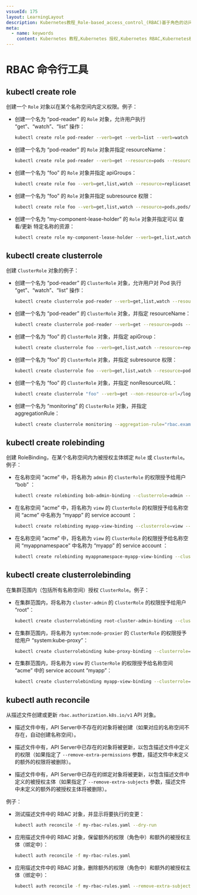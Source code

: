 ```yaml
---
vssueId: 175
layout: LearningLayout
description: Kubernetes教程_Role-based_access_control_(RBAC)基于角色的访问控制_是Kubernetes中支持的一种授权方式。使用rbac.authorization.k8s.io_API来驱动授权决策_允许管理员通过该API动态配置授权策略。
meta:
  - name: keywords
    content: Kubernetes 教程,Kubernetes 授权,Kubernetes RBAC,Kubernetes权限
---
```


# RBAC 命令行工具

<AdSenseTitle/>

## kubectl create role

创建一个 `Role` 对象以在某个名称空间内定义权限。例子：

* 创建一个名为 “pod-reader” 的 `Role` 对象，允许用户执行 “get”、“watch”、“list” 操作：

  ``` sh
  kubectl create role pod-reader --verb=get --verb=list --verb=watch --resource=pods
  ```

* 创建一个名为 “pod-reader” 的 `Role` 对象并指定 resourceName：

  ``` sh
  kubectl create role pod-reader --verb=get --resource=pods --resource-name=readablepod --resource-name=anotherpod
  ```

* 创建一个名为 “foo” 的 `Role` 对象并指定 apiGroups：

  ``` sh
  kubectl create role foo --verb=get,list,watch --resource=replicasets.apps
  ```

* 创建一个名为 “foo” 的 `Role` 对象并指定 subresource 权限：

  ``` sh
  kubectl create role foo --verb=get,list,watch --resource=pods,pods/status
  ```

* 创建一个名为 “my-component-lease-holder” 的 `Role` 对象并指定可以 查看/更新 特定名称的资源：

  ``` sh
  kubectl create role my-component-lease-holder --verb=get,list,watch,update --resource=lease --resource-name=my-component
  ```

## kubectl create clusterrole

创建 `ClusterRole` 对象的例子：

* 创建一个名为 “pod-reader” 的 `ClusterRole` 对象，允许用户对 Pod 执行 “get”、“watch”、“list” 操作：

  ``` sh
  kubectl create clusterrole pod-reader --verb=get,list,watch --resource=pods
  ```

* 创建一个名为 “pod-reader” 的 `ClusterRole` 对象，并指定 resourceName：

  ``` sh
  kubectl create clusterrole pod-reader --verb=get --resource=pods --resource-name=readablepod --resource-name=anotherpod
  ```

* 创建一个名为 “foo” 的 `ClusterRole` 对象，并指定 apiGroup：

  ``` sh
  kubectl create clusterrole foo --verb=get,list,watch --resource=replicasets.apps
  ```

* 创建一个名为 “foo” 的 `ClusterRole` 对象，并指定 subresource 权限：

  ``` sh
  kubectl create clusterrole foo --verb=get,list,watch --resource=pods,pods/status
  ```

* 创建一个名为 “foo” 的 `ClusterRole` 对象，并指定 nonResourceURL：

  ``` sh
  kubectl create clusterrole "foo" --verb=get --non-resource-url=/logs/*
  ```

* 创建一个名为 “monitoring” 的 `ClusterRole` 对象，并指定 aggregationRule：

  ``` sh
  kubectl create clusterrole monitoring --aggregation-rule="rbac.example.com/aggregate-to-monitoring=true"
  ```

## kubectl create rolebinding

创建 RoleBinding，在某个名称空间内为被授权主体绑定 `Role` 或 `ClusterRole`。例子：

* 在名称空间 “acme” 中，将名称为 `admin` 的 `ClusterRole` 的权限授予给用户 “bob” ：

  ``` sh
  kubectl create rolebinding bob-admin-binding --clusterrole=admin --user=bob --namespace=acme
  ```

* 在名称空间 “acme” 中，将名称为 `view` 的 `ClusterRole` 的权限授予给名称空间 “acme” 中名称为 “myapp” 的 service account ：

  ``` sh
  kubectl create rolebinding myapp-view-binding --clusterrole=view --serviceaccount=acme:myapp --namespace=acme
  ```

* 在名称空间 “acme” 中，将名称为 `view` 的 `ClusterRole` 的权限授予给名称空间 “myappnamespace” 中名称为 “myapp” 的 service account ：

  ``` sh
  kubectl create rolebinding myappnamespace-myapp-view-binding --clusterrole=view --serviceaccount=myappnamespace:myapp --namespace=acme
  ```

## kubectl create clusterrolebinding

在集群范围内（包括所有名称空间）授权 `ClusterRole`。例子：

* 在集群范围内，将名称为 `cluster-admin` 的 `ClusterRole` 的权限授予给用户 “root”：

  ``` sh
  kubectl create clusterrolebinding root-cluster-admin-binding --clusterrole=cluster-admin --user=root
  ```

* 在集群范围内，将名称为 `system:node-proxier` 的 `ClusterRole` 的权限授予给用户 “system:kube-proxy”：

  ``` sh
  kubectl create clusterrolebinding kube-proxy-binding --clusterrole=system:node-proxier --user=system:kube-proxy
  ```

* 在集群范围内，将名称为 `view` 的 `ClusterRole` 的权限授予给名称空间 “acme” 中的 service account “myapp”：

  ``` sh
  kubectl create clusterrolebinding myapp-view-binding --clusterrole=view --serviceaccount=acme:myapp
  ```

## kubectl auth reconcile

从描述文件创建或更新 `rbac.authorization.k8s.io/v1` API 对象。

* 描述文件中有，API Server中不存在的对象将被创建（如果对应的名称空间不存在，自动创建名称空间）。

* 描述文件中有，API Server中已存在的对象将被更新，以包含描述文件中定义的权限（如果指定了 `--remove-extra-permissions` 参数，描述文件中未定义的额外的权限将被删除）。

* 描述文件中有，API Server中已存在的绑定对象将被更新，以包含描述文件中定义的被授权主体（如果指定了 `--remove-extra-subjects` 参数，描述文件中未定义的额外的被授权主体将被删除）。

例子：

* 测试描述文件中的 RBAC 对象，并显示将要执行的变更：

  ``` sh
  kubectl auth reconcile -f my-rbac-rules.yaml --dry-run
  ```

* 应用描述文件中的 RBAC 对象，保留额外的权限（角色中）和额外的被授权主体（绑定中）：

  ``` sh
  kubectl auth reconcile -f my-rbac-rules.yaml
  ```

* 应用描述文件中的 RBAC 对象，删除额外的权限（角色中）和额外的被授权主体（绑定中）：

  ``` sh
  kubectl auth reconcile -f my-rbac-rules.yaml --remove-extra-subjects --remove-extra-permissions
  ```
